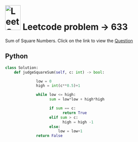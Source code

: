 #  <img src="https://leetcode.com/_next/static/images/logo-ff2b712834cf26bf50a5de58ee27bcef.png" alt="LeetCode Logo" width="50" height="80"> Leetcode problem -> 633

Sum of Square Numbers. Click on the link to view the [Question](https://leetcode.com/problems/sum-of-square-numbers/description/)  

## Python   
```python
class Solution:
    def judgeSquareSum(self, c: int) -> bool:

              low = 0
              high = int(c**0.5)+1

              while low <= high:
                    sum = low*low + high*high

                    if sum == c:
                          return True
                    elif sum > c:
                          high = high -1
                    else:
                        low = low+1
              return False

```

        
